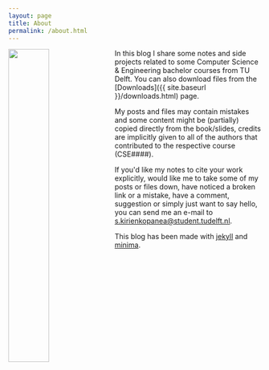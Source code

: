 ```yaml
---
layout: page
title: About
permalink: /about.html
---
```


<img src="https://avatars.githubusercontent.com/u/75941968?s=460&u=85c31eb8f6627921076c63b88c848ea074fb40ff&v=4" width="40%" style="float: left;
 padding: 0 2% 0 0;"> 

In this blog I share some notes and side projects related to some Computer Science & Engineering bachelor courses from TU Delft.
You can also download files from the [Downloads]({{ site.baseurl }}/downloads.html) page.

My posts and files may contain mistakes and some content might be (partially) copied directly from the book/slides, credits are implicitly given to all of the authors that contributed to the respective course (CSE####).

If you'd like my notes to cite your work explicitly, would like me to take some of my posts or files down, have noticed a broken link or a mistake, have a comment, suggestion or simply just want to say hello, you can send me an e-mail to [s.kirienkopanea@student.tudelft.nl](mailto:s.kirienkopanea@student.tudelft.nl).

This blog has been made with [jekyll][jekyll-organization] and [minima](https://github.com/jekyll/minima).

[jekyll-organization]: https://github.com/jekyll